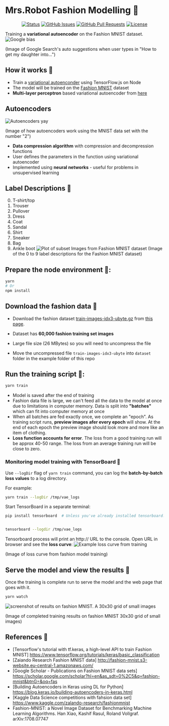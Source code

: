 # Mrs.Robot Fashion Modelling &#x1F49C;

<div align="center">
  
  [![Status](https://img.shields.io/badge/status-active-success.svg)]()
  [![GitHub Issues](https://img.shields.io/github/issues/lucylow/Mrs.Robot.svg)](https://github.com/lucylow/Mrs.Robot/issues)
  [![GitHub Pull Requests](https://img.shields.io/github/issues-pr/lucylow/Mrs.Robot.svg)](https://github.com/lucylow/Mrs.Robot/pulls)
  [![License](https://img.shields.io/bower/l/bootstrap)]()

</div>


Training a **variational autoencoder** on the Fashion MNIST dataset.
  ![Google bias](https://github.com/lucylow/Mrs.Robot/blob/master/gender%20bias%20%20.png)

(Image of Google Search's auto suggestions when user types in "How to get my daughter into...")

## How it works &#x1F49C;

* Train a [variational autoenconder](https://blog.keras.io/building-autoencoders-in-keras.html) using TensorFlow.js on Node
* The model will be trained on the [Fashion MNIST](https://github.com/zalandoresearch/fashion-mnist) dataset
* **Multi-layer perceptron** based variational autoencoder from [here](https://github.com/keras-team/keras/blob/master/examples/variational_autoencoder.py )


## Autoencoders 

 ![Autoencoders yay ](https://github.com/lucylow/Mrs.Robot/blob/master/autoencoder.jpg)

(Image of how autoencoders work using the MNIST data set with the number "2")
 
* **Data compression algorithm** with compression and decompression functions
* User defines the parameters in the function using variational autoencoder
* Implemented using **neural networks** - useful for problems in unsupervised learning

## Label Descriptions  &#x1F538;
0.	T-shirt/top
1.	Trouser
2.	Pullover
3.	Dress
4.	Coat
5.	Sandal
6.	Shirt
7.	Sneaker
8.	Bag
9.	Ankle boot
  ![Plot of subset Images from Fashion MNIST dataset](https://github.com/lucylow/Mrs.Robot/blob/master/Plot-of-a-Subset-of-Images-from-the-Fashion-MNIST-Dataset.png)
  (Image of the 0 to 9 label descriptions for the Fashion MNIST dataset)
## Prepare the node environment &#x1F538;:

```sh
yarn
# Or
npm install
```

## Download the fashion data &#x1F49C;

* Download the fashion dataset [train-images-idx3-ubyte.gz](http://fashion-mnist.s3-website.eu-central-1.amazonaws.com/train-images-idx3-ubyte.gz) from [this page](https://github.com/zalandoresearch/fashion-mnist#get-the-data).

* Dataset has **60,000 fashion training set images** 
* Large file size (26 MBytes) so you will need to uncompress the file
* Move the uncompressed file `train-images-idx3-ubyte` into `dataset` folder in the example folder of this repo

## Run the training script &#x1F538;: 
```sh
yarn train
```

* Model is saved after the end of training
* Fashion data file is large, we can't feed all the data to the model at once due to limitations in computer memory. Data is split into **"batches"** which can fit into computer memory at once
* When all batches are fed exactly once, we complete an "epoch". As training script runs, **preview images afer every epoch** will show. At the end of each epoch the preview image should look more and more like an item of clothing. 
* **Loss function accounts for error**. The loss from a good training run will be approx 40-50 range. The loss from an average training run will be close to zero.


### Monitoring model training with TensorBoard &#x1F49C;

Use `--logDir` flag of `yarn train` command, you can log the **batch-by-batch loss values** to a log directory.

For example:

```sh
yarn train --logDir /tmp/vae_logs
```

Start TensorBoard in a separate terminal:

```sh
pip install tensorboard  # Unless you've already installed tensorboard.


tensorboard --logdir /tmp/vae_logs
```

Tensorboard process will print an http:// URL to the console. Open URL in browser and see the **loss curve**:
![Example loss curve from training](https://github.com/lucylow/Mrs.Robot/blob/master/fashion-mnist-vae/vae_tensorboard.png)

(Image of loss curve from fashion model training)

## Serve the model and view the results &#x1F49C;

Once the training is complete run to serve the model and the web page that goes with it.

```sh
yarn watch
```

![screenshot of results on fashion MNIST. A 30x30 grid of small images](https://github.com/lucylow/Mrs.Robot/blob/master/fashion-mnist-vae/fashion-mnist-vae-scr.png)

(Image of completed training results on fashion MNIST 30x30 grid of small images)

## References &#x1F49C;
* [Tensorflow's tutorial with tf.keras, a high-level API to train Fashion MNIST] https://www.tensorflow.org/tutorials/keras/basic_classification
* [Zaiando Research Fashion MNIST data] http://fashion-mnist.s3-website.eu-central-1.amazonaws.com/
* [Google Scholar - Publications on Fashion MNIST data sets] https://scholar.google.com/scholar?hl=en&as_sdt=0%2C5&q=fashion-mnist&btnG=&oq=fas
* [Building Autoencoders in Keras using DL for Python] https://blog.keras.io/building-autoencoders-in-keras.html
* [Kaggle Data Science competitions with fahsion data set] https://www.kaggle.com/zalando-research/fashionmnist
* Fashion-MNIST: a Novel Image Dataset for Benchmarking Machine Learning Algorithms. Han Xiao, Kashif Rasul, Roland Vollgraf. arXiv:1708.07747
